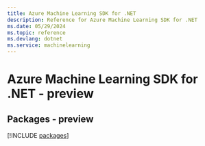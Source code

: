 ```yaml
---
title: Azure Machine Learning SDK for .NET
description: Reference for Azure Machine Learning SDK for .NET
ms.date: 05/29/2024
ms.topic: reference
ms.devlang: dotnet
ms.service: machinelearning
---
```

# Azure Machine Learning SDK for .NET - preview
## Packages - preview
[!INCLUDE [packages](machine-learning-index.md)]